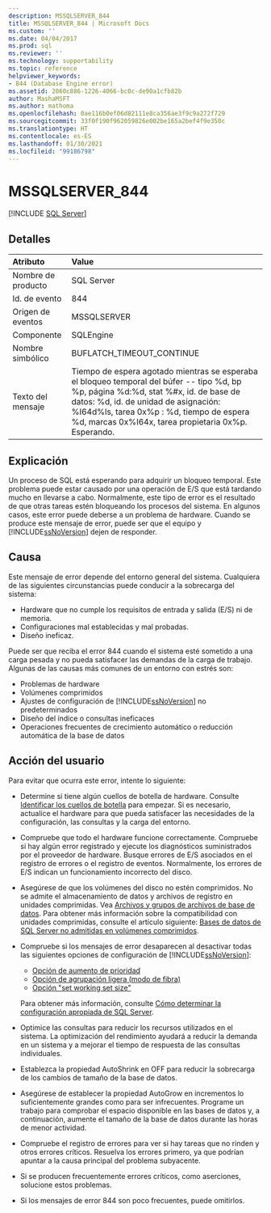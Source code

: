 ```yaml
---
description: MSSQLSERVER_844
title: MSSQLSERVER_844 | Microsoft Docs
ms.custom: ''
ms.date: 04/04/2017
ms.prod: sql
ms.reviewer: ''
ms.technology: supportability
ms.topic: reference
helpviewer_keywords:
- 844 (Database Engine error)
ms.assetid: 2060c886-1226-4066-bc0c-de90a1cfb82b
author: MashaMSFT
ms.author: mathoma
ms.openlocfilehash: 0ae116b0ef06d82111e8ca356ae3f9c9a272f729
ms.sourcegitcommit: 33f0f190f962059826e002be165a2bef4f9e350c
ms.translationtype: HT
ms.contentlocale: es-ES
ms.lasthandoff: 01/30/2021
ms.locfileid: "99186798"
---
```

# <a name="mssqlserver_844"></a>MSSQLSERVER_844
 [!INCLUDE [SQL Server](../../includes/applies-to-version/sqlserver.md)]
  
## <a name="details"></a>Detalles  
  
| Atributo | Value |  
| :-------- | :---- |  
|Nombre de producto|SQL Server|  
|Id. de evento|844|  
|Origen de eventos|MSSQLSERVER|  
|Componente|SQLEngine|  
|Nombre simbólico|BUFLATCH_TIMEOUT_CONTINUE|  
|Texto del mensaje|Tiempo de espera agotado mientras se esperaba el bloqueo temporal del búfer -- tipo %d, bp %p, página %d:%d, stat %#x, id. de base de datos: %d, id. de unidad de asignación: %I64d%ls, tarea 0x%p : %d, tiempo de espera %d, marcas 0x%I64x, tarea propietaria 0x%p.  Esperando.|  
  
## <a name="explanation"></a>Explicación
Un proceso de SQL está esperando para adquirir un bloqueo temporal. Este problema puede estar causado por una operación de E/S que está tardando mucho en llevarse a cabo. Normalmente, este tipo de error es el resultado de que otras tareas estén bloqueando los procesos del sistema. En algunos casos, este error puede deberse a un problema de hardware.  Cuando se produce este mensaje de error, puede ser que el equipo y [!INCLUDE[ssNoVersion](../../includes/ssnoversion-md.md)] dejen de responder.

## <a name="cause"></a>Causa
Este mensaje de error depende del entorno general del sistema. Cualquiera de las siguientes circunstancias puede conducir a la sobrecarga del sistema:

- Hardware que no cumple los requisitos de entrada y salida (E/S) ni de memoria.
- Configuraciones mal establecidas y mal probadas.
- Diseño ineficaz.

 Puede ser que reciba el error 844 cuando el sistema esté sometido a una carga pesada y no pueda satisfacer las demandas de la carga de trabajo. Algunas de las causas más comunes de un entorno con estrés son:

- Problemas de hardware
- Volúmenes comprimidos
- Ajustes de configuración de [!INCLUDE[ssNoVersion](../../includes/ssnoversion-md.md)] no predeterminados
- Diseño del índice o consultas ineficaces
- Operaciones frecuentes de crecimiento automático o reducción automática de la base de datos

## <a name="user-action"></a>Acción del usuario  
Para evitar que ocurra este error, intente lo siguiente:  
  
- Determine si tiene algún cuellos de botella de hardware. Consulte [Identificar los cuellos de botella](../performance/identify-bottlenecks.md) para empezar. Si es necesario, actualice el hardware para que pueda satisfacer las necesidades de la configuración, las consultas y la carga del entorno.

- Compruebe que todo el hardware funcione correctamente. Compruebe si hay algún error registrado y ejecute los diagnósticos suministrados por el proveedor de hardware. Busque errores de E/S asociados en el registro de errores o el registro de eventos. Normalmente, los errores de E/S indican un funcionamiento incorrecto del disco.  
- Asegúrese de que los volúmenes del disco no estén comprimidos. No se admite el almacenamiento de datos y archivos de registro en unidades comprimidas. Vea [Archivos y grupos de archivos de base de datos](../databases/database-files-and-filegroups.md). Para obtener más información sobre la compatibilidad con unidades comprimidas, consulte el artículo siguiente: [Bases de datos de SQL Server no admitidas en volúmenes comprimidos](https://support.microsoft.com/EN-US/help/231347).

- Compruebe si los mensajes de error desaparecen al desactivar todas las siguientes opciones de configuración de [!INCLUDE[ssNoVersion](../../includes/ssnoversion-md.md)]:
   - [Opción de aumento de prioridad](../../database-engine/configure-windows/configure-the-priority-boost-server-configuration-option.md)
   - [Opción de agrupación ligera (modo de fibra)](../../database-engine/configure-windows/lightweight-pooling-server-configuration-option.md)
   - [Opción "set working set size"](../../database-engine/configure-windows/set-working-set-size-server-configuration-option.md)

    Para obtener más información, consulte [Cómo determinar la configuración apropiada de SQL Server](https://support.microsoft.com/EN-US/help/319942).

- Optimice las consultas para reducir los recursos utilizados en el sistema. La optimización del rendimiento ayudará a reducir la demanda en un sistema y a mejorar el tiempo de respuesta de las consultas individuales.
- Establezca la propiedad AutoShrink en OFF para reducir la sobrecarga de los cambios de tamaño de la base de datos.
- Asegúrese de establecer la propiedad AutoGrow en incrementos lo suficientemente grandes como para ser infrecuentes. Programe un trabajo para comprobar el espacio disponible en las bases de datos y, a continuación, aumente el tamaño de la base de datos durante las horas de menor actividad.
- Compruebe el registro de errores para ver si hay tareas que no rinden y otros errores críticos. Resuelva los errores primero, ya que podrían apuntar a la causa principal del problema subyacente.
- Si se producen frecuentemente errores críticos, como aserciones, solucione estos problemas.
- Si los mensajes de error 844 son poco frecuentes, puede omitirlos.